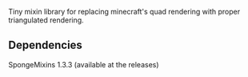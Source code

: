 Tiny mixin library for replacing minecraft's quad rendering with proper triangulated rendering.

## Dependencies
SpongeMixins 1.3.3 (available at the releases)
